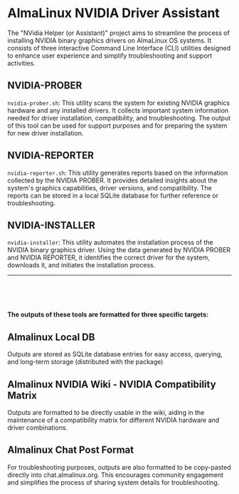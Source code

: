 # AlmaLinux NVIDIA Driver Assistant

The "NVidia Helper (or Assistant)" project aims to streamline the process of installing NVIDIA binary graphics drivers on AlmaLinux OS systems. It consists of three interactive Command Line Interface (CLI) utilities designed to enhance user experience and simplify troubleshooting and support activities.

## NVIDIA-PROBER
`nvidia-prober.sh`: This utility scans the system for existing NVIDIA graphics hardware and any installed drivers. It collects important system information needed for driver installation, compatibility, and troubleshooting. The output of this tool can be used for support purposes and for preparing the system for new driver installation.

## NVIDIA-REPORTER
`nvidia-reporter.sh`: This utility generates reports based on the information collected by the NVIDIA PROBER. It provides detailed insights about the system's graphics capabilities, driver versions, and compatibility. The reports can be stored in a local SQLite database for further reference or troubleshooting.

## NVIDIA-INSTALLER
`nvidia-installer`: This utility automates the installation process of the NVIDIA binary graphics driver. Using the data generated by NVIDIA PROBER and NVIDIA REPORTER, it identifies the correct driver for the system, downloads it, and initiates the installation process.

-----

<br>
<br>
<br>

**The outputs of these tools are formatted for three specific targets:**

## Almalinux Local DB
Outputs are stored as SQLite database entries for easy access, querying, and long-term storage (distributed with the package)

## Almalinux NVIDIA Wiki - NVIDIA Compatibility Matrix
Outputs are formatted to be directly usable in the wiki, aiding in the maintenance of a compatibility matrix for different NVIDIA hardware and driver combinations.

## Almalinux Chat Post Format
For troubleshooting purposes, outputs are also formatted to be copy-pasted directly into chat.almalinux.org. This encourages community engagement and simplifies the process of sharing system details for troubleshooting.
